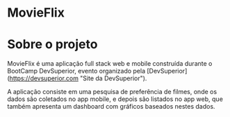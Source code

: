 # MovieFlix

# Sobre o projeto

MovieFlix é uma aplicação full stack web e mobile construída durante o BootCamp DevSuperior, evento organizado pela [DevSuperior]
(https://devsuperior.com "Site da DevSuperior").

A aplicação consiste em uma pesquisa de preferência de filmes, onde os dados são coletados no app mobile, e depois são listados no app web, que também apresenta um 
dashboard com gráficos baseados nestes dados.
